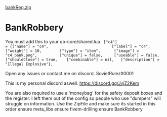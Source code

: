 [bankReq.zip](https://github.com/SovietRulez/BankRobbery/files/7036187/bankReq.zip)
# BankRobbery


You must add this to your qb-core/shared.lua ```
["c4"] 				 			 = {["name"] = "c4", 			  	  			["label"] = "c4", 						["weight"] = 10, 		["type"] = "item", 		["image"] = "c4_bank.png", 			["unique"] = false, 	["useable"] = false, 	["shouldClose"] = true,	   ["combinable"] = nil,   ["description"] = "Illegal Explosive"},```


Open any issues or contact me on discord. SovietRulez#0001

This is my personal discord aswell.
https://discord.gg/JvjZ2Kem

You are also required to use a 'moneybag' for the safety deposit boxes and the register. I left them out of the config so people who use "dumpers" will struggle on information.
Use the ZipFile and make sure its started in this order
ensure meta_libs
ensure fivem-drilling
ensure BankRobbery
